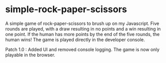 # simple-rock-paper-scissors

A simple game of rock-paper-scissors to brush up on my Javascript. 
Five rounds are played, with a draw resulting in no points and a win resulting in one point.
If the human has more points by the end of the five rounds, the human wins!
The game is played directly in the developer console. 

Patch 1.0 : Added UI and removed console logging. The game is now only playable in the browser.